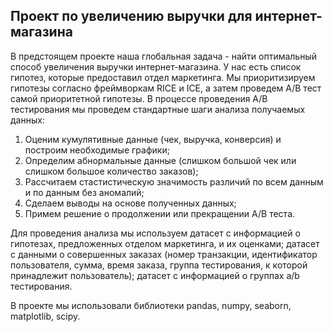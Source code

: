 ## Проект по увеличению выручки для интернет-магазина

В предстоящем проекте наша глобальная задача - найти оптимальный способ увеличения выручки интернет-магазина. У нас есть список гипотез, которые предоставил отдел маркетинга. Мы приоритизируем гипотезы согласно фреймворкам RICE и ICE, а затем проведем A/B тест самой приоритетной гипотезы. В процессе проведения А/В тестирования мы проведем стандартные шаги анализа получаемых данных:

1) Оценим кумулятивные данные (чек, выручка, конверсия) и построим необходимые графики;
2) Определим абнормальные данные (слишком большой чек или слишком большое количество заказов);
3) Рассчитаем стастистическую значимость различий по всем данным и по данным без аномалий;
4) Сделаем выводы на основе полученных данных;
5) Примем решение о продолжении или прекращении A/B теста. 

Для проведения анализа мы используем датасет с информацией о гипотезах, предложенных отделом маркетинга, и их оценками; датасет с данными о совершенных заказах (номер транзакции, идентификатор пользователя, сумма, время заказа, группа тестирования, к которой принадлежит пользователь); датасет с информацией о группах a/b тестирования.

В проекте мы использовали библиотеки pandas, numpy, seaborn, matplotlib, scipy.
